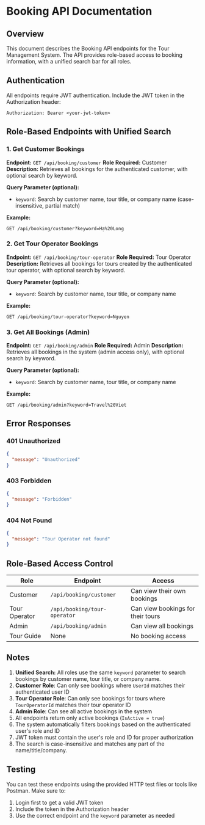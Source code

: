 # Booking API Documentation

## Overview
This document describes the Booking API endpoints for the Tour Management System. The API provides role-based access to booking information, with a unified search bar for all roles.

## Authentication
All endpoints require JWT authentication. Include the JWT token in the Authorization header:
```
Authorization: Bearer <your-jwt-token>
```

## Role-Based Endpoints with Unified Search

### 1. Get Customer Bookings
**Endpoint:** `GET /api/booking/customer`
**Role Required:** Customer
**Description:** Retrieves all bookings for the authenticated customer, with optional search by keyword.

**Query Parameter (optional):**
- `keyword`: Search by customer name, tour title, or company name (case-insensitive, partial match)

**Example:**
```
GET /api/booking/customer?keyword=Hạ%20Long
```

### 2. Get Tour Operator Bookings
**Endpoint:** `GET /api/booking/tour-operator`
**Role Required:** Tour Operator
**Description:** Retrieves all bookings for tours created by the authenticated tour operator, with optional search by keyword.

**Query Parameter (optional):**
- `keyword`: Search by customer name, tour title, or company name

**Example:**
```
GET /api/booking/tour-operator?keyword=Nguyen
```

### 3. Get All Bookings (Admin)
**Endpoint:** `GET /api/booking/admin`
**Role Required:** Admin
**Description:** Retrieves all bookings in the system (admin access only), with optional search by keyword.

**Query Parameter (optional):**
- `keyword`: Search by customer name, tour title, or company name

**Example:**
```
GET /api/booking/admin?keyword=Travel%20Viet
```

## Error Responses

### 401 Unauthorized
```json
{
  "message": "Unauthorized"
}
```

### 403 Forbidden
```json
{
  "message": "Forbidden"
}
```

### 404 Not Found
```json
{
  "message": "Tour Operator not found"
}
```

## Role-Based Access Control

| Role | Endpoint | Access |
|------|----------|--------|
| Customer | `/api/booking/customer` | Can view their own bookings |
| Tour Operator | `/api/booking/tour-operator` | Can view bookings for their tours |
| Admin | `/api/booking/admin` | Can view all bookings |
| Tour Guide | None | No booking access |

## Notes

1. **Unified Search:** All roles use the same `keyword` parameter to search bookings by customer name, tour title, or company name.
2. **Customer Role**: Can only see bookings where `UserId` matches their authenticated user ID
3. **Tour Operator Role**: Can only see bookings for tours where `TourOperatorId` matches their tour operator ID
4. **Admin Role**: Can see all active bookings in the system
5. All endpoints return only active bookings (`IsActive = true`)
6. The system automatically filters bookings based on the authenticated user's role and ID
7. JWT token must contain the user's role and ID for proper authorization
8. The search is case-insensitive and matches any part of the name/title/company.

## Testing

You can test these endpoints using the provided HTTP test files or tools like Postman. Make sure to:
1. Login first to get a valid JWT token
2. Include the token in the Authorization header
3. Use the correct endpoint and the `keyword` parameter as needed 